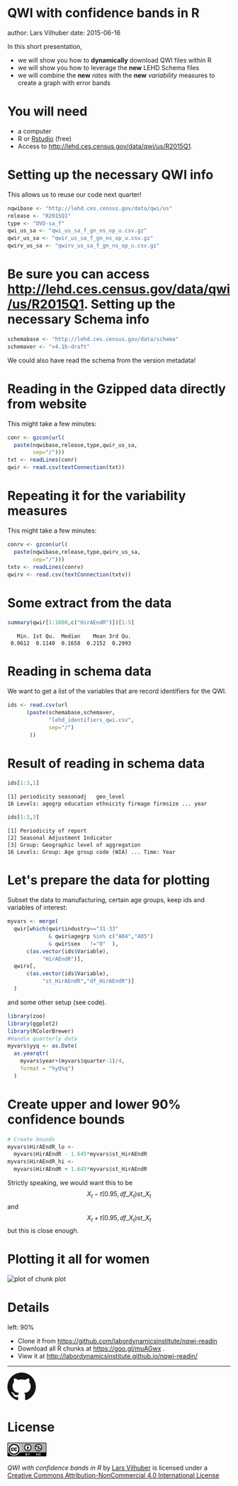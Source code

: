 QWI with confidence bands in R
========================================================
author: Lars Vilhuber
date: 2015-06-16

In this short presentation,
- we will show you how to **dynamically** download QWI files within R
- we will show you how to leverage the **new** LEHD Schema files
- we will combine the **new** *rates* with the **new** *variability* measures to create a graph with error bands







You will need
========================================================
- a computer
- R or [Rstudio](http://www.rstudio.com) (free)
- Access to http://lehd.ces.census.gov/data/qwi/us/R2015Q1.

Setting up the necessary QWI info
========================================================
This allows us to reuse our code next quarter!

```r
nqwibase <- "http://lehd.ces.census.gov/data/qwi/us"
release <- "R2015Q1"
type <- "DVD-sa_f"
qwi_us_sa <- "qwi_us_sa_f_gn_ns_op_u.csv.gz"
qwir_us_sa <- "qwir_us_sa_f_gn_ns_op_u.csv.gz"
qwirv_us_sa <- "qwirv_us_sa_f_gn_ns_op_u.csv.gz"
```
Be sure you can access http://lehd.ces.census.gov/data/qwi/us/R2015Q1.
Setting up the necessary Schema info
========================================================

```r
schemabase <- "http://lehd.ces.census.gov/data/schema"
schemaver <- "v4.1b-draft"
```
We could also have read the schema from the version metadata!

Reading in the Gzipped data directly from website
========================================================
This might take a few minutes:

```r
conr <- gzcon(url(
  paste(nqwibase,release,type,qwir_us_sa,
        sep="/")))
txt <- readLines(conr)
qwir <- read.csv(textConnection(txt))
```

Repeating it for the variability measures
========================================================
This might take a few minutes:

```r
conrv <- gzcon(url(
  paste(nqwibase,release,type,qwirv_us_sa,
        sep="/")))
txtv <- readLines(conrv)
qwirv <- read.csv(textConnection(txtv))
```

Some extract from the data
==========================

```r
summary(qwir[1:1000,c("HirAEndR")])[1:5]
```

```
   Min. 1st Qu.  Median    Mean 3rd Qu. 
 0.0612  0.1140  0.1658  0.2152  0.2993 
```

Reading in schema data
========================
We want to get a list of the variables that are record identifiers for the QWI.

```r
ids <- read.csv(url
      (paste(schemabase,schemaver,
             "lehd_identifiers_qwi.csv",
             sep="/")
       ))
```

Result of reading in schema data
========================

```r
ids[1:3,1]
```

```
[1] periodicity seasonadj   geo_level  
16 Levels: agegrp education ethnicity firmage firmsize ... year
```

```r
ids[1:3,3]
```

```
[1] Periodicity of report                 
[2] Seasonal Adjustment Indicator         
[3] Group: Geographic level of aggregation
16 Levels: Group: Age group code (WIA) ... Time: Year
```

Let's prepare the data for plotting
========================================================
Subset the data to manufacturing, certain age groups, keep ids and variables of interest:

```r
myvars <- merge(
  qwir[which(qwir$industry=="31-33"
             & qwir$agegrp %in% c("A04","A05")
             & qwir$sex   !="0"  ),
      c(as.vector(ids$Variable),
           "HirAEndR")],
  qwirv[,
      c(as.vector(ids$Variable),
           "st_HirAEndR","df_HirAEndR")]
  )
```
and some other setup (see code).

```r
library(zoo)
library(ggplot2)
library(RColorBrewer)
#Handle quarterly data
myvars$yyq <- as.Date(
  as.yearqtr(
    myvars$year+(myvars$quarter-1)/4,
    format = "%yQ%q")
  )
```

Create upper and lower 90% confidence bounds 
========================================================


```r
# Create bounds
myvars$HirAEndR_lo <-
  myvars$HirAEndR - 1.645*myvars$st_HirAEndR
myvars$HirAEndR_hi <-
  myvars$HirAEndR + 1.645*myvars$st_HirAEndR
```
Strictly speaking, we would want this to be
$$X_t - t(0.95,df\_X_t) st\_X_t$$
and
$$X_t + t(0.95,df\_X_t) st\_X_t $$
but this is close enough.

Plotting it all for women
==============
![plot of chunk plot](Pres_qwi_error_bands-figure/plot-1.png) 

Details
=========
left: 90%
- Clone it from 
https://github.com/labordynamicsinstitute/nqwi-readin
- Download all R chunks at https://goo.gl/muAGwx .
- View it at http://labordynamicsinstitute.github.io/nqwi-readin/

***
![Github](images/GitHub-Mark-64px.png) 

License
==========
![by-nc 4.0](images/cc4-by-nc-88x31.png)

*QWI with confidence bands in R* by [Lars Vilhuber](http://www.vilhuber.com/lars/)  is licensed under a [Creative Commons Attribution-NonCommercial 4.0 International License](http://creativecommons.org/licenses/by-nc/4.0/)
